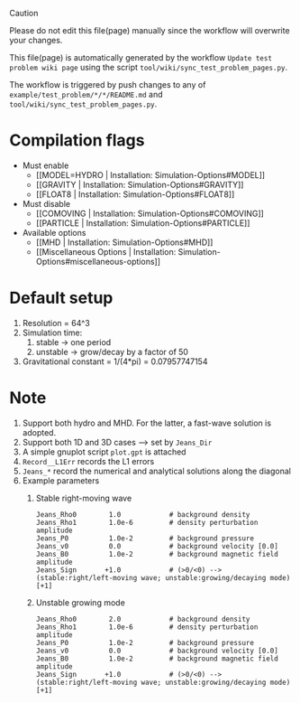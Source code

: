> [!CAUTION]
> Please do not edit this file(page) manually since the workflow will overwrite your changes.
>
> This file(page) is automatically generated by the workflow `Update test problem wiki page` using the script `tool/wiki/sync_test_problem_pages.py`.
>
> The workflow is triggered by push changes to any of `example/test_problem/*/*/README.md` and `tool/wiki/sync_test_problem_pages.py`.


# Compilation flags
- Must enable
   - [[MODEL=HYDRO | Installation: Simulation-Options#MODEL]]
   - [[GRAVITY | Installation: Simulation-Options#GRAVITY]]
   - [[FLOAT8 | Installation: Simulation-Options#FLOAT8]]
- Must disable
   - [[COMOVING | Installation: Simulation-Options#COMOVING]]
   - [[PARTICLE | Installation: Simulation-Options#PARTICLE]]
- Available options
   - [[MHD | Installation: Simulation-Options#MHD]]
   - [[Miscellaneous Options | Installation: Simulation-Options#miscellaneous-options]]


# Default setup
1. Resolution = 64^3
2. Simulation time:
   1. stable -> one period
   2. unstable -> grow/decay by a factor of 50
3. Gravitational constant = 1/(4*pi) = 0.07957747154


# Note
1. Support both hydro and MHD. For the latter, a fast-wave solution is adopted.
2. Support both 1D and 3D cases --> set by `Jeans_Dir`
3. A simple gnuplot script `plot.gpt` is attached
4. `Record__L1Err` records the L1 errors
5. `Jeans_*` record the numerical and analytical solutions along the diagonal
6. Example parameters
   1. Stable right-moving wave
      ```
      Jeans_Rho0        1.0            # background density
      Jeans_Rho1        1.0e-6         # density perturbation amplitude
      Jeans_P0          1.0e-2         # background pressure
      Jeans_v0          0.0            # background velocity [0.0]
      Jeans_B0          1.0e-2         # background magnetic field amplitude
      Jeans_Sign       +1.0            # (>0/<0) --> (stable:right/left-moving wave; unstable:growing/decaying mode) [+1]
      ```

   2. Unstable growing mode
      ```
      Jeans_Rho0        2.0            # background density
      Jeans_Rho1        1.0e-6         # density perturbation amplitude
      Jeans_P0          1.0e-2         # background pressure
      Jeans_v0          0.0            # background velocity [0.0]
      Jeans_B0          1.0e-2         # background magnetic field amplitude
      Jeans_Sign       +1.0            # (>0/<0) --> (stable:right/left-moving wave; unstable:growing/decaying mode) [+1]
      ```
